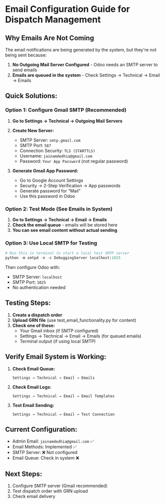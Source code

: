 # Email Configuration Guide for Dispatch Management

## Why Emails Are Not Coming

The email notifications are being generated by the system, but they're not being sent because:

1. **No Outgoing Mail Server Configured** - Odoo needs an SMTP server to send emails
2. **Emails are queued in the system** - Check Settings → Technical → Email → Emails

## Quick Solutions:

### Option 1: Configure Gmail SMTP (Recommended)

1. **Go to Settings → Technical → Outgoing Mail Servers**
2. **Create New Server:**
   - SMTP Server: `smtp.gmail.com`
   - SMTP Port: `587`
   - Connection Security: `TLS (STARTTLS)`
   - Username: `jainamdedhia@gmail.com`
   - Password: `Your App Password` (not regular password)

3. **Generate Gmail App Password:**
   - Go to Google Account Settings
   - Security → 2-Step Verification → App passwords
   - Generate password for "Mail"
   - Use this password in Odoo

### Option 2: Test Mode (See Emails in System)

1. **Go to Settings → Technical → Email → Emails**
2. **Check the email queue** - emails will be stored here
3. **You can see email content without actual sending**

### Option 3: Use Local SMTP for Testing

```python
# Run this in terminal to start a local test SMTP server
python -m smtpd -n -c DebuggingServer localhost:1025
```

Then configure Odoo with:
- SMTP Server: `localhost`
- SMTP Port: `1025`
- No authentication needed

## Testing Steps:

1. **Create a dispatch order**
2. **Upload GRN file** (use test_email_functionality.py for content)
3. **Check one of these:**
   - Your Gmail inbox (if SMTP configured)
   - Settings → Technical → Email → Emails (for queued emails)
   - Terminal output (if using local SMTP)

## Verify Email System is Working:

1. **Check Email Queue:**
   ```
   Settings → Technical → Email → Emails
   ```

2. **Check Email Logs:**
   ```
   Settings → Technical → Email → Email Templates
   ```

3. **Test Email Sending:**
   ```
   Settings → Technical → Email → Test Connection
   ```

## Current Configuration:
- Admin Email: `jainamdedhia@gmail.com` ✅
- Email Methods: Implemented ✅  
- SMTP Server: ❌ Not configured
- Email Queue: Check in system ❌

## Next Steps:
1. Configure SMTP server (Gmail recommended)
2. Test dispatch order with GRN upload
3. Check email delivery
